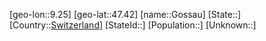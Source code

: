 ﻿---
location: [47.42,9.25]
type: City
tags:
- geo/City


SpocWebEntityId: 30516
isDeleted: false
confidential: public

---
[geo-lon::9.25]
[geo-lat::47.42]
[name::Gossau]
[State::]
[Country::[Switzerland](geo/Continent/Europe/Switzerland.md)]
[StateId::]
[Population::]
[Unknown::]

